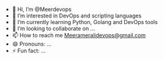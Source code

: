 - 👋 Hi, I’m @Meerdevops
- 👀 I’m interested in DevOps and scripting languages
- 🌱 I’m currently learning Python, Golang and DevOps tools
- 💞️ I’m looking to collaborate on ...
- 📫 How to reach me Meerameralidevops@gmail.com
- 😄 Pronouns: ...
- ⚡ Fun fact: ...

<!---
Meerdevops/Meerdevops is a ✨ special ✨ repository because its `README.md` (this file) appears on your GitHub profile.
You can click the Preview link to take a look at your changes.
--->
